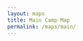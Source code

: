 ```yaml
---
layout: maps
title: Main Camp Map
permalink: /maps/main/
---
```


<section data-markdown data-separator="^\n---\n$" data-separator-vertical="^\n--\n$">
<script type="text/template">

### Welcome to Camp! 

Camp has been disrupted by the Biggest Zombie Assault EVER. Camp as we know it is NO MORE!! To solve the weeklong mystery, find true love, and save the world, campers will have to work together and in teams to solve various puzzles and adventures throughout the week!

To start, use your arrow keys to navigate through this "Main Map of Camp" (check the bottom right corner to see what directions are available from this tile of the map)! To see the entire map, press Escape!

[Return to AICL 2020 homepage](/)

---

# Registration and Welcome desk

* [Sign in](https://docs.google.com/document/d/1jDwl9lJFB1jgD01vygCPHF-M2uDiHP-ERzgsDoTFUkU/edit?usp=sharing)
* [Say hi to folks hanging out in this room!](https://meet.jit.si/AICL2020RegistrationAndWelcome)

--

# Main Kitchen

More stuff is happening here!

--

# Music Room

Music stuff happens here!

---

# Central Quad

A big, grassy area for hanging out! Maybe at night we'll have a campfire here!

--

# Jessica's Goats

Because Jessica wants goats!

--

# Circus tent

Here we juggle and do acrobatics! We clown and goof around!

</script>
</section>